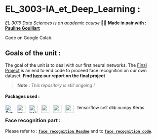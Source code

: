 # EL_3003-IA_et_Deep_Learning : 
*EL 3019  Data Sciences is an academic course* 👨‍🎓 **Made in pair with : [Pauline Gouillart]()**

Code on Google Colab.
## Goals of the unit : 
The goal of the unit is to deal with our first neural networks. The [Final Project]() is an end to end code to proceed face recognition on our own dataset. 
**Find [here]() our report on the final project**


>**Note** : 
*This repository is still ongoing !*


#### Packages used : 
<img align="left" alt="Python" width="26px" src="https://cdn.jsdelivr.net/gh/devicons/devicon/icons/python/python-original.svg" style="padding-right:10px;" />

<img align="left" alt="anaconda" width="26px" src="https://cdn.jsdelivr.net/gh/devicons/devicon/icons/anaconda/anaconda-original.svg" style="padding-right:10px;" />

<img align="left" alt="scikit-learn" width="26px" src="https://enclaive.io/wp-content/uploads/2021/09/Scikit_learn_logo_small.svg" style="padding-right:10px;" />
tensorflow
<img align="left" alt="" width="26px" src="" style="padding-right:10px;" />
cv2
<img align="left" alt="" width="26px" src="" style="padding-right:10px;" />
dlib
<img align="left" alt="" width="26px" src="" style="padding-right:10px;" />
numpy
Keras 

<br/>

### Face recognition part :
Please refer to : **[`face recognition Readme`](#)** and to **[`face recognition code`](#)**. 


